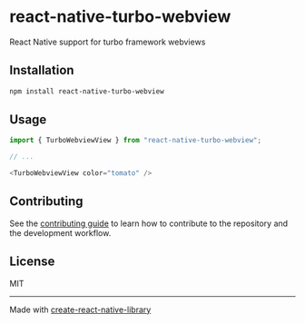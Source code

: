 # react-native-turbo-webview
React Native support for turbo framework webviews
## Installation

```sh
npm install react-native-turbo-webview
```

## Usage

```js
import { TurboWebviewView } from "react-native-turbo-webview";

// ...

<TurboWebviewView color="tomato" />
```

## Contributing

See the [contributing guide](CONTRIBUTING.md) to learn how to contribute to the repository and the development workflow.

## License

MIT

---

Made with [create-react-native-library](https://github.com/callstack/react-native-builder-bob)
